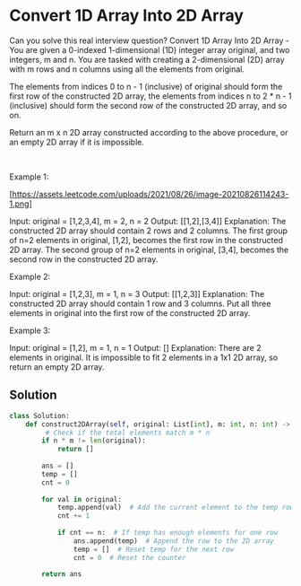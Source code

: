 # Convert 1D Array Into 2D Array

Can you solve this real interview question? Convert 1D Array Into 2D Array - You are given a 0-indexed 1-dimensional (1D) integer array original, and two integers, m and n. You are tasked with creating a 2-dimensional (2D) array with m rows and n columns using all the elements from original.

The elements from indices 0 to n - 1 (inclusive) of original should form the first row of the constructed 2D array, the elements from indices n to 2 * n - 1 (inclusive) should form the second row of the constructed 2D array, and so on.

Return an m x n 2D array constructed according to the above procedure, or an empty 2D array if it is impossible.

 

Example 1:

[https://assets.leetcode.com/uploads/2021/08/26/image-20210826114243-1.png]


Input: original = [1,2,3,4], m = 2, n = 2
Output: [[1,2],[3,4]]
Explanation: The constructed 2D array should contain 2 rows and 2 columns.
The first group of n=2 elements in original, [1,2], becomes the first row in the constructed 2D array.
The second group of n=2 elements in original, [3,4], becomes the second row in the constructed 2D array.


Example 2:


Input: original = [1,2,3], m = 1, n = 3
Output: [[1,2,3]]
Explanation: The constructed 2D array should contain 1 row and 3 columns.
Put all three elements in original into the first row of the constructed 2D array.


Example 3:


Input: original = [1,2], m = 1, n = 1
Output: []
Explanation: There are 2 elements in original.
It is impossible to fit 2 elements in a 1x1 2D array, so return an empty 2D array.

## Solution
```py
class Solution:
    def construct2DArray(self, original: List[int], m: int, n: int) -> List[List[int]]:
         # Check if the total elements match m * n
        if n * m != len(original):
            return []
        
        ans = []
        temp = []
        cnt = 0
        
        for val in original:
            temp.append(val)  # Add the current element to the temp row
            cnt += 1
            
            if cnt == n:  # If temp has enough elements for one row
                ans.append(temp)  # Append the row to the 2D array
                temp = []  # Reset temp for the next row
                cnt = 0  # Reset the counter

        return ans

```
